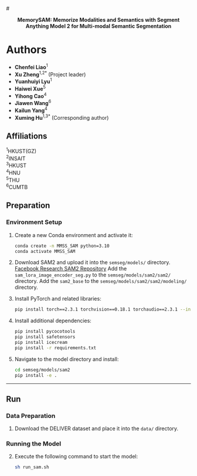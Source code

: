 #<p align="center"><strong>MemorySAM: Memorize Modalities and Semantics with Segment Anything Model 2 for Multi-modal Semantic Segmentation</strong></p>
# Authors

- **Chenfei Liao**<sup>1</sup>
- **Xu Zheng**<sup>1,2</sup><sup>*</sup> (Project leader)
- **Yuanhuiyi Lyu**<sup>1</sup>
- **Haiwei Xue**<sup>5</sup>
- **Yihong Cao**<sup>4</sup>
- **Jiawen Wang**<sup>6</sup>
- **Kailun Yang**<sup>4</sup>
- **Xuming Hu**<sup>1,3</sup><sup>*</sup> (Corresponding author)

## Affiliations

<sup>1</sup>HKUST(GZ)  <br>
<sup>2</sup>INSAIT  <br>
<sup>3</sup>HKUST  <br>
<sup>4</sup>HNU  <br>
<sup>5</sup>THU  <br>
<sup>6</sup>CUMTB

## Preparation

### Environment Setup

1. Create a new Conda environment and activate it:
    ```bash
    conda create -n MMSS_SAM python=3.10 
    conda activate MMSS_SAM
    ```

2. Download SAM2 and upload it into the `semseg/models/` directory. [Facebook Research SAM2 Repository](https://github.com/facebookresearch/sam2)
   Add the `sam_lora_image_encoder_seg.py` to the `semseg/models/sam2/sam2/` directory.
   Add the `sam2_base` to the `semseg/models/sam2/sam2/modeling/` directory.

2. Install PyTorch and related libraries:
    ```bash
    pip install torch==2.3.1 torchvision==0.18.1 torchaudio==2.3.1 --index-url https://download.pytorch.org/whl/cu121
    ```

3. Install additional dependencies:
    ```bash
    pip install pycocotools
    pip install safetensors
    pip install icecream
    pip install -r requirements.txt
    ```

4. Navigate to the model directory and install:
    ```bash
    cd semseg/models/sam2
    pip install -e .
    ```

---

## Run

### Data Preparation

1. Download the DELIVER dataset and place it into the `data/` directory.

### Running the Model

2. Execute the following command to start the model:
    ```bash
    sh run_sam.sh
    ```
